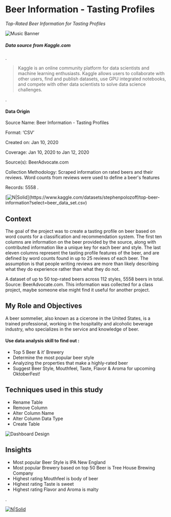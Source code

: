 # Beer Information - Tasting Profiles
 _Top-Rated Beer Information for Tasting Profiles_

![Music Banner](https://t4.ftcdn.net/jpg/05/61/77/43/360_F_561774374_FcP5tPdPHoa7uTYDFjwkYyKoSxK7GbAv.jpg)

##### Data source from _Kaggle.com_ 
.

>
>Kaggle is an online community platform for data scientists and machine learning enthusiasts. Kaggle allows users to collaborate with other users, find and publish datasets, use GPU integrated notebooks, and compete with other data scientists to solve data science challenges.

.
#### Data Origin
Source Name:		Beer Information - Tasting Profiles

Format:		‘CSV’

Created on:		Jan 10, 2020

Coverage:		Jan 10, 2020 to Jan 12, 2020

Source(s):		BeerAdvocate.com

Collection Methodology:     Scraped information on rated beers and their reviews. Word counts from reviews were used to define a beer's features

Records:		5558
.


[![N|Solid]([https://imgur.com/h8JYpQ7.jpg](https://www.subhaminfotech.in/wp-content/uploads/2018/05/click-here-png-click-here-icon-png-360.png))](https://www.kaggle.com/datasets/stephenpolozoff/top-beer-information?select=beer_data_set.csv)  

## Context
The goal of the project was to create a tasting profile on beer based on word counts for a classification and recommendation system. The first ten columns are information on the beer provided by the source, along with contributed information like a unique key for each beer and style. The last eleven columns represent the tasting profile features of the beer, and are defined by word counts found in up to 25 reviews of each beer. The assumption is that people writing reviews are more than likely describing what they do experience rather than what they do not.

A dataset of up to 50 top-rated beers across 112 styles, 5558 beers in total. Source: BeerAdvocate.com. This information was collected for a class project, maybe someone else might find it useful for another project.

## My Role and Objectives 

A beer sommelier, also known as a cicerone in the United States, is a trained professional, working in the hospitality and alcoholic beverage industry, who specializes in the service and knowledge of beer.

#### Use data analysis skill to find out :
 - Top 5 Beer & it’ Brewery
-  Determine the most popular beer style
-  Analyzing the properties that make a highly-rated beer 
-  Suggest Beer Style, Mouthfeel, Taste, Flavor & Aroma for upcoming OktoberFest!

## Techniques used in this study

- Rename Table
- Remove Column
- Alter Column Name
- Alter Column Data Type
- Create Table

![Dashboard Design](https://imgur.com/dbNyBIw.jpg)

## Insights

- Most popular Beer Style is IPA New England
- Most popular Brewery based on top 50 Beer is Tree House Brewing Company
- Highest rating Mouthfeel is body of beer
- Highest rating Taste is sweet
- Highest rating Flavor and Aroma is malty


.

[![N|Solid](https://imgur.com/fPoq1nV.jpg)](https://www.linkedin.com/in/mokko-tan-3222b91b4/)  
